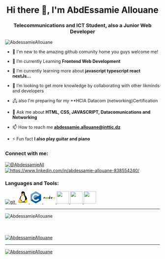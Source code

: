 <h1 align="center">Hi there 👋, I'm AbdEssamie Allouane</h1>
<h3 align="center">Telecommunications and ICT Student, also a Junior Web Developer</h3>

<p align="left"> <img src="https://komarev.com/ghpvc/?username=AbdessamieAllouane&label=Profile%20views&color=0e75b6&style=flat" alt="AbdessamieAllouane" /> </p>



- 👋 I'm new to the amazing github comunity home you guys welcome me!

- 🔭 I’m currently Learning  **Frontend Web Development**

- 🌱 I’m currently learning more about **javascript typescript react nextJs...**

- 👯 I’m looking to get more knowledge by collaborating with other likminds and developers 

- 🖧 also I'm preparing for my **HCIA Datacom (networking)Certification 

- 💬 Ask me about **HTML, CSS, JAVASCRIPT, Datacomunications and Networking**

- 📫 How to reach me **abdessamie.allouane@inttic.dz**

- ⚡ Fun fact **I also play guitar and piano**

<h3 align="left">Connect with me:</h3>
<p align="left">
<a href="https://twitter.com/@AbdessamieAll" target="_blank"><img align="center" src="https://raw.githubusercontent.com/rahuldkjain/github-profile-readme-generator/master/src/images/icons/Social/twitter.svg" alt="@AbdessamieAll" height="30" width="40" /></a>
<a href="https://www.linkedin.com/in/abdessamie-allouane-838554240/" target="_blank"><img align="center" src="https://raw.githubusercontent.com/rahuldkjain/github-profile-readme-generator/master/src/images/icons/Social/linked-in-alt.svg" alt="https://www.linkedin.com/in/abdessamie-allouane-838554240/" height="30" width="40" /></a>
</p>
<h3 align="left">Languages and Tools:</h3>
<div align="left">
  <a href="https://git-scm.com/" target="_blank" rel="noreferrer"> <img src="https://www.vectorlogo.zone/logos/git-scm/git-scm-icon.svg" alt="git" width="40" height="40"/> </a>
  <a href="https://www.linux.org/" target="_blank" rel="noreferrer"> <img src="https://raw.githubusercontent.com/devicons/devicon/master/icons/linux/linux-original.svg" alt="linux" width="40" height="40"/> </a>
  <a href="https://www.cprogramming.com/" target="_blank" rel="noreferrer"> <img src="https://raw.githubusercontent.com/devicons/devicon/master/icons/c/c-original.svg" alt="c" width="40" height="40"/> </a>
  <a href="https://nodejs.org" target="_blank" rel="noreferrer"> <img src="https://raw.githubusercontent.com/devicons/devicon/master/icons/nodejs/nodejs-original-wordmark.svg" alt="nodejs" width="40" height="40"/> </a>
  <a href="https://www.javascript.com/" target="_blank" rel="noreferrer">  <img src="https://cdn.jsdelivr.net/gh/devicons/devicon/icons/javascript/javascript-original.svg" width="40" height="40"/>
  <a href="https://www.html.com/" target="_blank" rel="noreferrer"><img src="https://cdn.jsdelivr.net/gh/devicons/devicon/icons/html5/html5-original.svg" width="40" height="40"/>
  <a href="https://css-tricks.com/" target="_blank" rel="noreferrer"><img src="https://cdn.jsdelivr.net/gh/devicons/devicon/icons/css3/css3-original.svg" width="40" height="40"/>
</div><hr>
<div><img align="left" src="https://github-readme-stats.vercel.app/api/top-langs?username=AbdessamieAllouane&show_icons=true&locale=en&layout=compact" alt="AbdessamieAllouane" /></div><br><br><br><br>

<div><img align="center" src="https://github-readme-stats.vercel.app/api?username=AbdessamieAllouane&show_icons=true&locale=en" alt="AbdessamieAllouane" /></div><hr>
<div align="left"> <a href="https://github.com/ryo-ma/github-profile-trophy"><img src="https://github-profile-trophy.vercel.app/?username=AbdessamieAllouane" alt="AbdessamieAllouane" /></a> </div>
